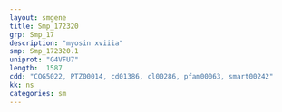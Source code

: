 ```yaml
---
layout: smgene
title: Smp_172320
grp: Smp_17
description: "myosin xviiia"
smp: Smp_172320.1
uniprot: "G4VFU7"
length:  1587
cdd: "COG5022, PTZ00014, cd01386, cl00286, pfam00063, smart00242"
kk: ns
categories: sm
---
```


